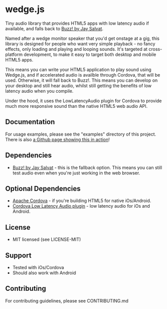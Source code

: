 wedge.js
========

Tiny audio library that provides HTML5 apps with low latency audio if available,
and falls back to [Buzz! by Jay Salvat](https://github.com/jaysalvat/buzz).

Named after a wedge monitor speaker that you'd get onstage at a gig, this library
is designed for people who want very simple playback - no fancy effects, only
loading and playing and looping sounds. It's targeted at cross-platform development,
to make it easy to target both desktop and mobile HTML5 apps.

This means you can write your HTML5 application to play sound using Wedge.js, and if
accelerated audio is availble through Cordova, that will be used. Otherwise,
it will fall back to Buzz!. This means you can develop on your desktop and
still hear audio, whilst still getting the benefits of low latency audio
when you compile.
 
Under the hood, it uses the LowLatencyAudio plugin for Cordova to provide much more responsive sound than the native HTML5 web audio API.

Documentation
-------------

For usage examples, please see the "examples" directory of this project. There is also <a href="http://boxuk.github.com/wedge.js/examples/PlaySample.html">a Github page showing this in action</a>!
 
Dependencies
------------

 * [Buzz! by Jay Salvat](https://github.com/jaysalvat/buzz) - this is the fallback option. This means
  you can still test audio even when you're just working in the web browser.
 
Optional Dependencies
---------------------

 * [Apache Cordova](http://cordova.apache.org/) - if you're building HTML5 for native iOs/Android.
 * [Cordova Low Latency Audio plugin](https://github.com/phonegap/phonegap-plugins/tree/master/iPhone/LowLatencyAudio) - low latency audio for iOs and Android.
 
License
-------
 * MIT licensed (see LICENSE-MIT)
 
Support
-------

 * Tested with iOs/Cordova
 * Should also work with Android

Contributing
------------
For contributing guidelines, please see CONTRIBUTING.md